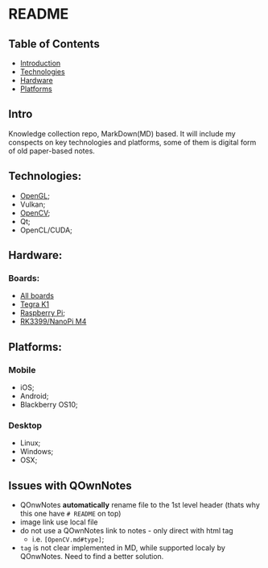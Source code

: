 # README
## Table of Contents

 - [Introduction](#intro)
 - [Technologies](#tech)
 - [Hardware](#hard)
 - [Platforms](#platforms)

## Intro  <a name="intro"></a>

Knowledge collection repo, MarkDown(MD) based. It will include my conspects on key technologies and platforms, some of them is digital form of old paper-based notes.

## Technologies: <a name="tech"></a>
 - [OpenGL](OpenGL/README.md);
 - Vulkan;
 - [OpenCV](OpenCV/README.md);
 - Qt;
 - OpenCL/CUDA;

## Hardware: <a name="hard"></a>

### Boards:
 - [All boards](Hardware/README.md)
 - [Tegra K1](Hardware/tegraK1.md)
 - [Raspberry Pi](Hardware/rpicompute.md);
 - [RK3399/NanoPi M4](Hardware/rk3399_nanopiM4.md)

## Platforms: <a name="platforms"></a>

### Mobile

- iOS;
- Android;
- Blackberry OS10;

### Desktop 
 
 - Linux;
 - Windows;
 - OSX;


## Issues with QOwnNotes <a name="qownnotes"></a>

- QOnwNotes **automatically** rename file to the 1st level header (thats why this one have `# README` on top)
- image link use local file
- do not use a QOwnNotes link to notes - only direct with html tag
    - i.e. `[OpenCV.md#type]`;
- `tag` is not clear implemented in MD, while supported localy by QOnwNotes. Need to find a better solution.
